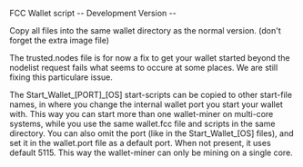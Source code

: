 FCC Wallet script
-- Development Version --

Copy all files into the same wallet directory as the normal version. (don't forget the extra image file)


The trusted.nodes file is for now a fix to get your wallet started beyond the nodelist request fails what seems to occure at some places. We are still fixing this particulare issue.


The Start_Wallet_[PORT]\_[OS] start-scripts can be copied to other start-file names, in where you change the internal wallet port you start your wallet with. This way you can start more than one wallet-miner on multi-core systems, while you use the same wallet.fcc file and scripts in the same directory. You can also omit the port (like in the Start_Wallet_[OS] files), and set it in the wallet.port file as a default port. When not present, it uses default 5115. This way the wallet-miner can only be mining on a single core.
